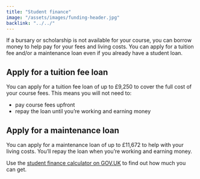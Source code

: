 ```yaml
---
title: "Student finance"
image: "/assets/images/funding-header.jpg"
backlink: "../../"
---
```


<div class="content__left">


<p>If a bursary or scholarship is not available for your course, you can borrow money to help pay for your fees and living costs. You can apply for a tuition fee and/or a maintenance loan even if you already have a student loan.</p>

<h2> Apply for a tuition fee loan </h2>

<p>You can apply for a tuition fee loan of up to £9,250 to cover the full cost of your course fees. This means you will not need to:</p>

<ul>
  <li><span>pay course fees upfront</span></li>
  <li><span>repay the loan until you’re working and earning money</span></li>
</ul>

<h2>Apply for a maintenance loan</h2>

<p>You can apply for a maintenance loan of up to £11,672 to help with your living costs. You’ll repay the loan when you’re working and earning money.</p>

<p>Use the <a href="https://www.gov.uk/student-finance-calculator" target="_blank">student finance calculator on GOV.UK</a> to find out how much you can get.</p>

</div>

<div class="content__right">
</div>
